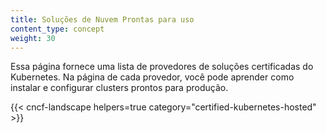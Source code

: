 ```yaml
---
title: Soluções de Nuvem Prontas para uso
content_type: concept
weight: 30
---
```

<!-- overview -->

Essa página fornece uma lista de provedores de soluções certificadas do Kubernetes. Na página de cada provedor, você pode aprender como instalar e configurar clusters prontos para produção.

<!-- body -->

{{< cncf-landscape helpers=true category="certified-kubernetes-hosted" >}}
